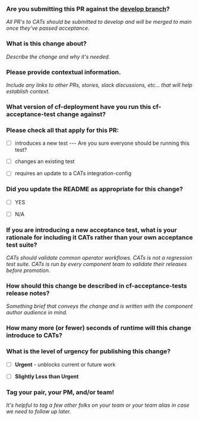 ### Are you submitting this PR against the [develop branch](https://github.com/cloudfoundry/cf-acceptance-tests/tree/develop)?

_All PR's to CATs should be submitted to develop and will be merged to main once they've passed acceptance._



### What is this change about?

_Describe the change and why it's needed._



### Please provide contextual information.

_Include any links to other PRs, stories, slack discussions, etc... that will help establish context._



### What version of cf-deployment have you run this cf-acceptance-test change against?



### Please check all that apply for this PR:
- [ ] introduces a new test --- Are you sure everyone should be running this test?
- [ ] changes an existing test
- [ ] requires an update to a CATs integration-config



### Did you update the README as appropriate for this change?
- [ ] YES
- [ ] N/A



### If you are introducing a new acceptance test, what is your rationale for including it CATs rather than your own acceptance test suite?

_CATs should validate common operator workflows._
_CATs is not a regression test suite._
_CATs is run by every component team to validate their releases before promotion._



### How should this change be described in cf-acceptance-tests release notes?

_Something brief that conveys the change and is written with the component author audience in mind._



### How many more (or fewer) seconds of runtime will this change introduce to CATs?



### What is the level of urgency for publishing this change?

- [ ] **Urgent** - unblocks current or future work
- [ ] **Slightly Less than Urgent**



### Tag your pair, your PM, and/or team!
_It's helpful to tag a few other folks on your team or your team alias in case we need to follow up later._
